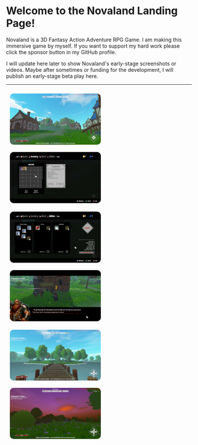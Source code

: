 # Welcome to the Novaland Landing Page!
<p>Novaland is a 3D Fantasy Action Adventure RPG Game. I am making this immersive game by myself. If you want to support my hard work please click the sponsor button in my GitHub profile.</p>
<p></p>I will update here later to show Novaland's early-stage screenshots or videos. Maybe after sometimes or funding for the development, I will publish an early-stage beta play here.</p>
<hr/>
<img src="https://raw.githubusercontent.com/canci/NovalandLanding/main/1.png?raw=true" width="49%" style="border-radius:10px; margin:10px;" align="left"/>
<img src="https://raw.githubusercontent.com/canci/NovalandLanding/main/2.png?raw=true" width="49%" style="border-radius:10px; margin:10px;"/>

<img src="https://raw.githubusercontent.com/canci/NovalandLanding/main/3.png?raw=true" width="49%" style="border-radius:10px; margin:10px;" align="left"/>
<img src="https://raw.githubusercontent.com/canci/NovalandLanding/main/4.png?raw=true" width="49%" style="border-radius:10px; margin:10px;"/>

<img src="https://raw.githubusercontent.com/canci/NovalandLanding/main/5.png?raw=true" width="49%" style="border-radius:10px; margin:10px;" align="left"/>
<img src="https://raw.githubusercontent.com/canci/NovalandLanding/main/6.png?raw=true" width="49%" style="border-radius:10px; margin:10px;"/>
